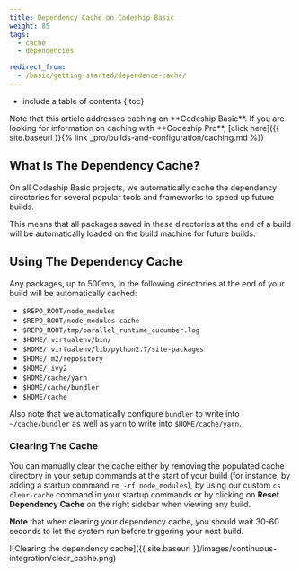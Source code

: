 ```yaml
---
title: Dependency Cache on Codeship Basic
weight: 85
tags:
  - cache
  - dependencies

redirect_from:
  - /basic/getting-started/dependence-cache/
---
```


* include a table of contents
{:toc}

<div class="info-block">
Note that this article addresses caching on **Codeship Basic**. If you are looking for information on caching with **Codeship Pro**, [click here]({{ site.baseurl }}{% link _pro/builds-and-configuration/caching.md %})
</div>

## What Is The Dependency Cache?

On all Codeship Basic projects, we automatically cache the dependency directories for several popular tools and frameworks to speed up future builds.

This means that all packages saved in these directories at the end of a build will be automatically loaded on the build machine for future builds.

## Using The Dependency Cache

Any packages, up to 500mb, in the following directories at the end of your build will be automatically cached:

- `$REPO_ROOT/node_modules`
- `$REPO_ROOT/node_modules-cache`
- `$REPO_ROOT/tmp/parallel_runtime_cucumber.log`
- `$HOME/.virtualenv/bin/`
- `$HOME/.virtualenv/lib/python2.7/site-packages`
- `$HOME/.m2/repository`
- `$HOME/.ivy2`
- `$HOME/cache/yarn`
- `$HOME/cache/bundler`
- `$HOME/cache`

Also note that we automatically configure `bundler` to write into `~/cache/bundler` as well as `yarn` to write into `$HOME/cache/yarn`.

### Clearing The Cache

You can manually clear the cache either by removing the populated cache directory in your setup commands at the start of your build (for instance, by adding a startup command `rm -rf node_modules`), by using our custom `cs clear-cache` command in your startup commands or by clicking on **Reset Dependency Cache** on the right sidebar when viewing any build.

**Note** that when clearing your dependency cache, you should wait 30-60 seconds to let the system run before triggering your next build.

![Clearing the dependency cache]({{ site.baseurl }}/images/continuous-integration/clear_cache.png)
